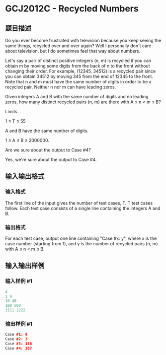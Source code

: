 # GCJ2012C - Recycled Numbers

## 题目描述

Do you ever become frustrated with television because you keep seeing the same things, recycled over and over again? Well I personally don't care about television, but I do sometimes feel that way about numbers.

Let's say a pair of distinct positive integers (n, m) is recycled if you can obtain m by moving some digits from the back of n to the front without changing their order. For example, (12345, 34512) is a recycled pair since you can obtain 34512 by moving 345 from the end of 12345 to the front. Note that n and m must have the same number of digits in order to be a recycled pair. Neither n nor m can have leading zeros.

Given integers A and B with the same number of digits and no leading zeros, how many distinct recycled pairs (n, m) are there with A ≤ n < m ≤ B?

Limits

1 ≤ T ≤ 55

A and B have the same number of digits.

1 ≤ A ≤ B ≤ 2000000.

Are we sure about the output to Case #4?

Yes, we're sure about the output to Case #4.

## 输入输出格式

### 输入格式

The first line of the input gives the number of test cases, T. T test cases follow. Each test case consists of a single line containing the integers A and B.

### 输出格式

For each test case, output one line containing "Case #x: y", where x is the case number (starting from 1), and y is the number of recycled pairs (n, m) with A ≤ n < m ≤ B.

## 输入输出样例

### 输入样例 #1

```cpp
4
1 9
10 40
100 500
1111 2222
```


### 输出样例 #1

```cpp
Case #1: 0
Case #2: 3
Case #3: 156
Case #4: 287
```


